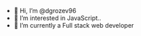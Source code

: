 - 👋 Hi, I’m @dgrozev96
- 👀 I’m interested in JavaScript..
- 🌱 I’m currently a Full stack web developer

<!---
dgrozev96/dgrozev96 is a ✨ special ✨ repository because its `README.md` (this file) appears on your GitHub profile.
You can click the Preview link to take a look at your changes.
--->
